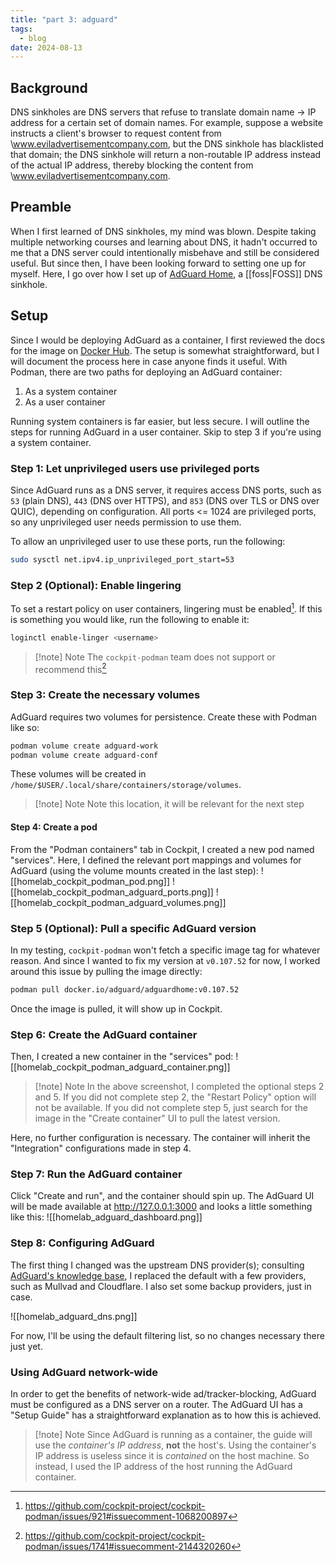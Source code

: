 ```yaml
---
title: "part 3: adguard"
tags:
  - blog
date: 2024-08-13
---
```

## Background
DNS sinkholes are DNS servers that refuse to translate domain name -> IP address for a certain set of domain names. For example, suppose a website instructs a client's browser to request content from \www.eviladvertisementcompany.com, but the DNS sinkhole has blacklisted that domain; the DNS sinkhole will return a non-routable IP address instead of the actual IP address, thereby blocking the content from \www.eviladvertisementcompany.com.
## Preamble
When I first learned of DNS sinkholes, my mind was blown. Despite taking multiple networking courses and learning about DNS, it hadn't occurred to me that a DNS server could intentionally misbehave and still be considered useful. But since then, I have been looking forward to setting one up for myself. Here, I go over how I set up of [AdGuard Home](https://adguard.com/en/adguard-home/overview.html), a [[foss|FOSS]] DNS sinkhole.
## Setup
Since I would be deploying AdGuard as a container, I first reviewed the docs for the image on [Docker Hub](https://hub.docker.com/r/adguard/adguardhome). The setup is somewhat straightforward, but I will document the process here in case anyone finds it useful. With Podman, there are two paths for deploying an AdGuard container:
1. As a system container
2. As a user container

Running system containers is far easier, but less secure. I will outline the steps for running AdGuard in a user container. Skip to step 3 if you're using a system container.
### Step 1: Let unprivileged users use privileged ports
Since AdGuard runs as a DNS server, it requires access DNS ports, such as `53` (plain DNS), `443` (DNS over HTTPS), and `853` (DNS over TLS or DNS over QUIC), depending on configuration. All ports <= 1024 are privileged ports, so any unprivileged user needs permission to use them.

To allow an unprivileged user to use these ports, run the following:
```bash
sudo sysctl net.ipv4.ip_unprivileged_port_start=53
```
### Step 2 (Optional): Enable lingering
To set a restart policy on user containers, lingering must be enabled[^1]. If this is something you would like, run the following to enable it:

```bash
loginctl enable-linger <username>
```

> [!note] Note
> The `cockpit-podman` team does not support or recommend this[^2]
### Step 3: Create the necessary volumes
AdGuard requires two volumes for persistence. Create these with Podman like so:
```bash
podman volume create adguard-work
podman volume create adguard-conf
```

These volumes will be created in `/home/$USER/.local/share/containers/storage/volumes`.

> [!note] Note
> Note this location, it will be relevant for the next step
#### Step 4: Create a pod
From the "Podman containers" tab in Cockpit, I created a new pod named "services". Here, I defined the relevant port mappings and volumes for AdGuard (using the volume mounts created in the last step):
![[homelab_cockpit_podman_pod.png]]
![[homelab_cockpit_podman_adguard_ports.png]]
![[homelab_cockpit_podman_adguard_volumes.png]]
### Step 5 (Optional): Pull a specific AdGuard version
In my testing, `cockpit-podman` won't fetch a specific image tag for whatever reason. And since I wanted to fix my version at `v0.107.52` for now, I worked around this issue by pulling the image directly:
```bash
podman pull docker.io/adguard/adguardhome:v0.107.52
```

Once the image is pulled, it will show up in Cockpit.
### Step 6: Create the AdGuard container
Then, I created a new container in the "services" pod:
![[homelab_cockpit_podman_adguard_container.png]]
> [!note] Note
> In the above screenshot, I completed the optional steps 2 and 5. If you did not complete step 2, the "Restart Policy" option will not be available. If you did not complete step 5, just search for the image in the "Create container" UI to pull the latest version.

Here, no further configuration is necessary. The container will inherit the "Integration" configurations made in step 4.
### Step 7: Run the AdGuard container
Click "Create and run", and the container should spin up. The AdGuard UI will be made available at http://127.0.0.1:3000 and looks a little something like this:
![[homelab_adguard_dashboard.png]]
### Step 8: Configuring AdGuard
The first thing I changed was the upstream DNS provider(s); consulting [AdGuard's knowledge base](https://adguard-dns.io/kb/general/dns-providers/), I replaced the default with a few providers, such as Mullvad and Cloudflare. I also set some backup providers, just in case. 

![[homelab_adguard_dns.png]]

For now, I'll be using the default filtering list, so no changes necessary there just yet.
### Using AdGuard network-wide
In order to get the benefits of network-wide ad/tracker-blocking, AdGuard must be configured as a DNS server on a router. The AdGuard UI has a "Setup Guide" has a straightforward explanation as to how this is achieved. 

> [!note] Note
> Since AdGuard is running as a container, the guide will use the *container's IP address*, **not** the host's. Using the container's IP address is useless since it is *contained* on the host machine. So instead, I used the IP address of the host running the AdGuard container.

[^1]: https://github.com/cockpit-project/cockpit-podman/issues/921#issuecomment-1068200897
[^2]: https://github.com/cockpit-project/cockpit-podman/issues/1741#issuecomment-2144320260